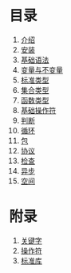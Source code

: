 # 目录
1. [介绍]()
2. [安装]()
3. [基础语法]()
4. [变量与不变量]()
5. [标准类型]()
6. [集合类型]()
7. [函数类型]()
8. [基础操作符]()
9. [判断]()
10. [循环]()
11. [包]()
12. [协议]()
13. [检查]()
14. [异步]()
15. [空间]()

# 附录
1. [关键字]()
2. [操作符]()
3. [标准库]()